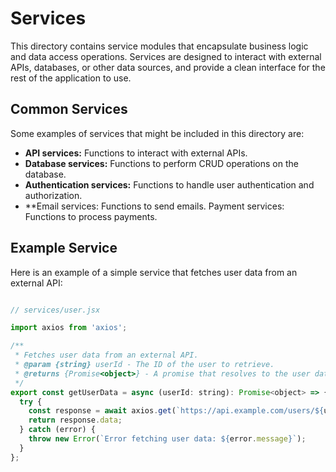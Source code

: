 # Services

This directory contains service modules that encapsulate business logic and data access operations. Services are designed to interact with external APIs, databases, or other data sources, and provide a clean interface for the rest of the application to use.

## Common Services

Some examples of services that might be included in this directory are:

- **API services:** Functions to interact with external APIs.
- **Database services:** Functions to perform CRUD operations on the database.
- **Authentication services:** Functions to handle user authentication and authorization.
- **Email services: Functions to send emails.
Payment services: Functions to process payments.

## Example Service

Here is an example of a simple service that fetches user data from an external API:

```jsx

// services/user.jsx

import axios from 'axios';

/**
 * Fetches user data from an external API.
 * @param {string} userId - The ID of the user to retrieve.
 * @returns {Promise<object>} - A promise that resolves to the user data.
 */
export const getUserData = async (userId: string): Promise<object> => {
  try {
    const response = await axios.get(`https://api.example.com/users/${userId}`);
    return response.data;
  } catch (error) {
    throw new Error(`Error fetching user data: ${error.message}`);
  }
};

```
